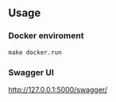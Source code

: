 ## Usage
### Docker enviroment
```
make docker.run
```
### Swagger UI

http://127.0.0.1:5000/swagger/
